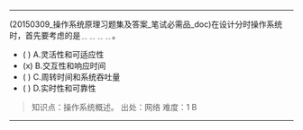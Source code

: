 ---
(20150309_操作系统原理习题集及答案_笔试必需品_doc)在设计分时操作系统时，首先要考虑的是﹎﹎﹎﹎。
- ( ) A.灵活性和可适应性 
- (x) B.交互性和响应时间 
- ( ) C.周转时间和系统吞吐量 
- ( ) D.实时性和可靠性

> 知识点：操作系统概述。
> 出处：网络
> 难度：1
> B

---